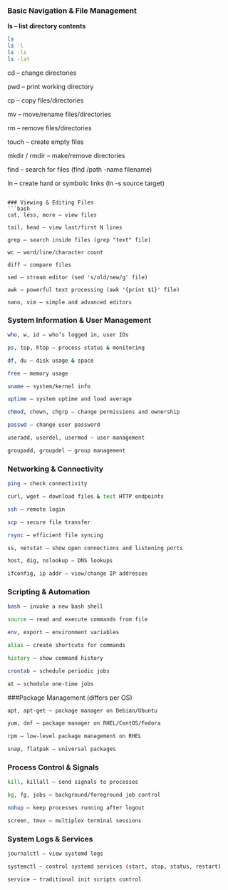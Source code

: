 ### Basic Navigation & File Management

**ls – list directory contents**
```bash
ls
ls -l
ls -ls
ls -lat
```
cd – change directories

pwd – print working directory

cp – copy files/directories

mv – move/rename files/directories

rm – remove files/directories

touch – create empty files

mkdir / rmdir – make/remove directories

find – search for files (find /path -name filename)

ln – create hard or symbolic links (ln -s source target)
```

### Viewing & Editing Files
```bash
cat, less, more – view files

tail, head – view last/first N lines

grep – search inside files (grep "text" file)

wc – word/line/character count

diff – compare files

sed – stream editor (sed 's/old/new/g' file)

awk – powerful text processing (awk '{print $1}' file)

nano, vim – simple and advanced editors
```

### System Information & User Management
```bash
who, w, id – who’s logged in, user IDs

ps, top, htop – process status & monitoring

df, du – disk usage & space

free – memory usage

uname – system/kernel info

uptime – system uptime and load average

chmod, chown, chgrp – change permissions and ownership

passwd – change user password

useradd, userdel, usermod – user management

groupadd, groupdel – group management
```

### Networking & Connectivity
```bash
ping – check connectivity

curl, wget – download files & test HTTP endpoints

ssh – remote login

scp – secure file transfer

rsync – efficient file syncing

ss, netstat – show open connections and listening ports

host, dig, nslookup – DNS lookups

ifconfig, ip addr – view/change IP addresses
```

### Scripting & Automation
```bash
bash – invoke a new bash shell

source – read and execute commands from file

env, export – environment variables

alias – create shortcuts for commands

history – show command history

crontab – schedule periodic jobs

at – schedule one-time jobs
```

###Package Management (differs per OS)
```bash
apt, apt-get – package manager on Debian/Ubuntu

yum, dnf – package manager on RHEL/CentOS/Fedora

rpm – low-level package management on RHEL

snap, flatpak – universal packages
```

### Process Control & Signals
```bash
kill, killall – send signals to processes

bg, fg, jobs – background/foreground job control

nohup – keep processes running after logout

screen, tmux – multiplex terminal sessions
```

### System Logs & Services
```bash
journalctl – view systemd logs

systemctl – control systemd services (start, stop, status, restart)

service – traditional init scripts control
```

